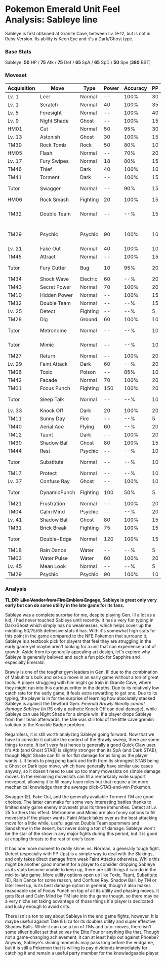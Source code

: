 # Pokemon Emerald Unit Feel Analysis: Sableye line

Sableye is first obtained at Granite Cave, between Lv. 9-12, but is not in Ruby Version. Its ability is Keen Eye and it's a Dark/Ghost type.

### Base Stats

Sableye: **50** HP / **75** Atk / **75** Def / **65** SpA / **65** SpD / **50** Spe (**380** BST)

### Moveset

| Acquisition | Move         | Type     | Power | Accuracy | PP | Notes              |
|-------------|--------------|----------|-------|----------|----|--------------------|
| Lv. 1       | Leer         | Normal   | --    | 100%     | 30 |                    |
| Lv. 1       | Scratch      | Normal   | 40    | 100%     | 35 |                    |
| Lv. 5       | Foresight    | Normal   | --    | 100%     | 40 |                    |
| Lv. 9       | Night Shade  | Ghost    | --    | 100%     | 15 |                    |
| HM01        | Cut          | Normal   | 50    | 95%      | 30 |                    |
| Lv. 13      | Astonish     | Ghost    | 30    | 100%     | 15 |                    |
| TM39        | Rock Tomb    | Rock     | 50    | 80%      | 10 |                    |
| HM05        | Flash        | Normal   | --    | 70%      | 20 |                    |
| Lv. 17      | Fury Swipes  | Normal   | 18    | 80%      | 15 |                    |
| TM46        | Thief        | Dark     | 40    | 100%     | 10 |                    |
| TM41        | Torment      | Dark     | --    | 100%     | 15 |                    |
| Tutor       | Swagger      | Normal   | --    | 90%      | 15 | Emerald only       |
| HM06        | Rock Smash   | Fighting | 20    | 100%     | 15 |                    |
| TM32        | Double Team  | Normal   | --    | --%      | 15 | Buy at Game Corner |
| TM29        | Psychic      | Psychic  | 90    | 100%     | 10 | Buy at Game Corner |
| Lv. 21      | Fake Out     | Normal   | 40    | 100%     | 10 |                    |
| TM45        | Attract      | Normal   | --    | 100%     | 15 |                    |
| Tutor       | Fury Cutter  | Bug      | 10    | 95%      | 20 | Emerald only       |
| TM34        | Shock Wave   | Electric | 60    | --%      | 20 |                    |
| TM43        | Secret Power | Normal   | 70    | 100%     | 20 |                    |
| TM10        | Hidden Power | Normal   | --    | 100%     | 15 |                    |
| TM32        | Double Team  | Normal   | --    | --%      | 15 |                    |
| Lv. 25      | Detect       | Fighting | --    | --%      | 5  |                    |
| TM28        | Dig          | Ground   | 60    | 100%     | 10 |                    |
| Tutor       | Metronome    | Normal   | --    | --%      | 10 | Emerald only       |
| Tutor       | Mimic        | Normal   | --    | --%      | 10 | Emerald only       |
| TM27        | Return       | Normal   | --    | 100%     | 20 |                    |
| Lv. 29      | Faint Attack | Dark     | 60    | --%      | 20 |                    |
| TM06        | Toxic        | Poison   | --    | 85%      | 10 |                    |
| TM42        | Facade       | Normal   | 70    | 100%     | 20 |                    |
| TM01        | Focus Punch  | Fighting | 150   | 100%     | 20 |                    |
| Tutor       | Sleep Talk   | Normal   | --    | --%      | 10 | Emerald only       |
| Lv. 33      | Knock Off    | Dark     | 20    | 100%     | 20 |                    |
| TM11        | Sunny Day    | Fire     | --    | --%      | 5  |                    |
| TM40        | Aerial Ace   | Flying   | 60    | --%      | 20 |                    |
| TM12        | Taunt        | Dark     | --    | 100%     | 20 |                    |
| TM30        | Shadow Ball  | Ghost    | 80    | 100%     | 15 |                    |
| TM44        | Rest         | Psychic  | --    | --%      | 10 |                    |
| Tutor       | Substitute   | Normal   | --    | --%      | 10 | Emerald only       |
| TM17        | Protect      | Normal   | --    | --%      | 10 |                    |
| Lv. 37      | Confuse Ray  | Ghost    | --    | 100%     | 10 |                    |
| Tutor       | DynamicPunch | Fighting | 100   | 50%      | 5  | Emerald only       |
| TM21        | Frustration  | Normal   | --    | 100%     | 20 |                    |
| TM04        | Calm Mind    | Psychic  | --    | --%      | 20 |                    |
| Lv. 41      | Shadow Ball  | Ghost    | 80    | 100%     | 15 |                    |
| TM31        | Brick Break  | Fighting | 75    | 100%     | 15 |                    |
| Tutor       | Double-Edge  | Normal   | 120   | 100%     | 15 | Emerald only       |
| TM18        | Rain Dance   | Water    | --    | --%      | 5  |                    |
| TM03        | Water Pulse  | Water    | 60    | 100%     | 20 |                    |
| Lv. 45      | Mean Look    | Normal   | --    | --%      | 5  |                    |
| TM29        | Psychic      | Psychic  | 90    | 100%     | 10 |                    |

### Analysis

**TL;DR: ~~Like Vander from Fire Emblem Engage~~, Sableye is great only very early but can do some utility in the late game for its fans.**

Sableye was a complete surprise for me, despite playing Gen. III a lot as a kid, I had never touched Sableye until recently. It has a very fun typing in Dark/Ghost which simply has no weaknesses, which helps cover up the middling 50/75/65 defensive stats it has.  With it's somewhat high stats for this point in the game compared to the NFE Pokemon that surround it, Sableye is a textbook pick for players that feel they are struggling in the early game yet maybe aren't looking for a unit that can experience a lot of growth. Aside from its generally appealing art design, let's explore why Sableye is generally beloved and such a fun pick for Sapphire and especially Emerald.

Brawly is one of the tougher gym leaders in Gen. III due to the combination of Makuhita's bulk and set-up move in an early game without a ton of great tools. A player struggling with him might go train in Granite Cave, where they might run into this curious critter in the depths. Due to its relatively low catch rate for the early game, it feels extra rewarding to get one. Due to its typing, the player is in for the surprise of learning how absolutely stacked Sableye is against the Dewford Gym. _Emerald Brawly literally cannot damage Sableye_ (in RS only a pathetic Knock Off can deal damage), while Sableye can use Night Shade for a simple win. If a player drops Sableye from their team afterwards, the tale was still told of the little cave gremlin solution to the Knuckle Badge problem.

Regardless, it is still worth analyzing Sableye going forward. Now that we have to consider it outside the context of the Brawly sweep, there are some things to note. It isn't very fast hence is generally a good Quick Claw user. It's Atk (and Ghost STAB) is slightly stronger than its SpA (and Dark STAB), though Night Shade can fill in for flat damage for as long as the player wants it. It tends to ping pong back and forth from its strongest STAB being a Ghost or Dark type move, which have generally have similar use cases anyway, so it doesn't need to use up too many moveslots on simple damage moves. In the remaining moveslots can fit a remarkably wide support movepool, allowing it to fill many team roles but that require a lot more mechanical knowledge than the average click-STAB-and-win Pokemon.

Swagger (E), Fake Out, and the generally available Torment TM are good choices. The latter can make for some very interesting battles thanks to limited early game enemy movesets plus its three immunities. Detect at Lv. 25 furthers this effect. Metronome and Mimic are also funny options to fill moveslots if the player wants. Faint Attack takes over as the best attacking move for a little while, useful against Double Team spammers and Sandshrew in the desert, but never doing a ton of damage. Sableye won't be the star of the show in any major fights during this period, but it is good at crippling threats to the rest of one's team.

It has one more moment to really shine: vs. Norman, a generally tough fight. Detect (especially with PP Ups) is a simple way to deal with the Slakings, and only takes direct damage from weak Faint Attacks otherwise. While this might be another good moment for a player to consider dropping Sableye as its stats become unable to keep up, there are still things it can do in the mid-to-late game. More utility options open up like Toxic, Taunt, Substitute (E), Rain Dance for some reason, and Confuse Ray. Shadow Ball, by TM or later level up, is its best damage option in general, though it also makes reasonable use of Focus Punch on top of all its utility and phasing moves. It gets Rest and Calm Mind by TM late into the game though, so there may be a very niche set taking advantage of those things if a player is dedicated and lucky enough to avoid crits. 

There isn't a ton to say about Sableye in the end game fights, however. It is maybe useful against Tate & Liza for its doubles utility and super effective Shadow Balls. While it can use a ton of TMs and tutor moves, there isn't some silver bullet set that solves the Elite Four or anything like that. Though not a game-changing achievement, it can at least help out against Phoebe? Anyway, Sableye's shining moments may pass long before the endgame, but it is still a Pokemon that is willing to pay dividends immediately for catching it and remain a useful party member for the knowledgeable player.